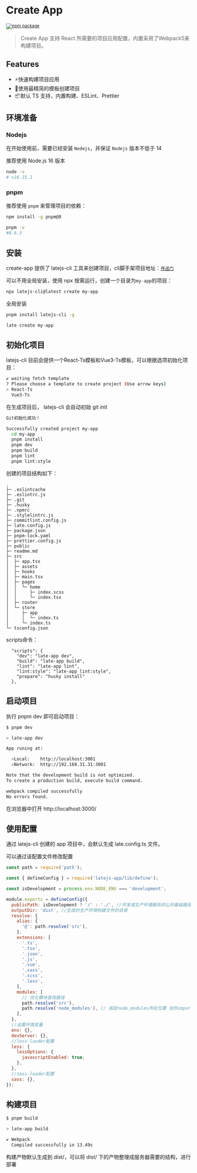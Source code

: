 # Create App

<sup>
    <a href="https://www.npmjs.com/package/latejs-app">
       <img src="https://img.shields.io/npm/v/latejs-app.svg" alt="npm package" />
    </a>
  </sup>

> Create App 支持 React 所需要的项目应用配置，内置采用了Webpack5来构建项目。

## Features

- ⚡快速构建项目应用
- 💪使用最精简的模板创建项目
- 📦默认 TS 支持，内置构建、ESLint、Prettier

## 环境准备

### Nodejs

在开始使用前，需要已经安装 `Nodejs`，并保证 `Nodejs` 版本不低于 14

推荐使用 Node.js 16 版本

```bash
node -v
# v16.15.1
```

### pnpm

推荐使用 `pnpm` 来管理项目的依赖：

```bash
npm install -g pnpm@8

pnpm -v
#8.6.3
```

## 安装


create-app 提供了 latejs-cli 工具来创建项目，cli脚手架项目地址：[`传送门`](https://github.com/laterly/latejs-cli)

可以不用全局安装，使用 npx 按需运行，创建一个目录为`my-app`的项目：

```bash
npx latejs-cli@latest create my-app
```

全局安装

```bash
pnpm install latejs-cli -g

late create my-app
```

## 初始化项目

latejs-cli 目前会提供一个React-Ts模板和Vue3-Ts模板，可以根据选项初始化项目：

```bash
✔ waiting fetch template
? Please choose a template to create project (Use arrow keys)
> React-Ts 
  Vue3-Ts
```

在生成项目后， latejs-cli 会自动初始 git init

```bash
Git初始化成功！

Successfully created project my-app
  cd my-app
  pnpm install
  pnpm dev
  pnpm build
  pnpm lint
  pnpm lint:style
```

创建的项目结构如下：

```
.
├─ .eslintcache
├─ .eslintrc.js
├─ .git
├─ .husky
├─ .npmrc
├─ .stylelintrc.js
├─ commitlint.config.js
├─ late.config.js
├─ package.json
├─ pnpm-lock.yaml
├─ prettier.config.js
├─ public
├─ readme.md
├─ src
│  ├─ app.tsx
│  ├─ assets
│  ├─ hooks
│  ├─ main.tsx
│  ├─ pages
│  │  └─ home
│  │     ├─ index.scss
│  │     └─ index.tsx
│  ├─ router
│  └─ store
│     ├─ app
│     │  └─ index.ts
│     └─ index.ts
└─ tsconfig.json

```

scripts命令：

```
  "scripts": {
    "dev": "late-app dev",
    "build": "late-app build",
    "lint": "late-app lint",
    "lint:style": "late-app lint:style",
    "prepare": "husky install"
  },
```

## 启动项目

执行 pnpm dev 即可启动项目：

```bash
$ pnpm dev

> late-app dev

App runing at:

  >Local:    http://localhost:3001
  >Network:  http://192.168.31.31:3001

Note that the development build is not optimized.
To create a production build, execute build command.

webpack compiled successfully
No errors found.
```

在浏览器中打开 http://localhost:3000/

## 使用配置

通过 latejs-cli 创建的 app 项目中，会默认生成 late.config.ts 文件。

可以通过该配置文件修改配置

```javascript
const path = require('path');

const { defineConfig } = require('latejs-app/lib/define');

const isDevelopment = process.env.NODE_ENV === 'development';

module.exports = defineConfig({
  publicPath: isDevelopment ? '/' : './', //开发或生产环境服务的公共基础路径
  outputDir: 'dist', //生成的生产环境构建文件的目录
  resolve: {
    alias: {
      '@': path.resolve('src'),
    },
    extensions: [
      '.ts',
      '.tsx',
      '.json',
      '.js',
      '.vue',
      '.sass',
      '.scss',
      '.less',
    ],
    modules: [
      // 优化模块查找路径
      path.resolve('src'),
      path.resolve('node_modules'), // 指定node_modules所在位置 当你import 第三方模块时 直接从这个路径下搜索寻找
    ],
  },
  //设置环境变量
  env: {},
  devServer: {},
  //less-laoder配置
  less: {
    lessOptions: {
      javascriptEnabled: true,
    },
  },
  //sass-loader配置
  sass: {},
});
```

## 构建项目

```bash
$ pnpm build

> late-app build

✔ Webpack
  Compiled successfully in 13.49s
```

构建产物默认生成到 dist/，可以将 dist/ 下的产物整理成服务器需要的结构，进行部署
